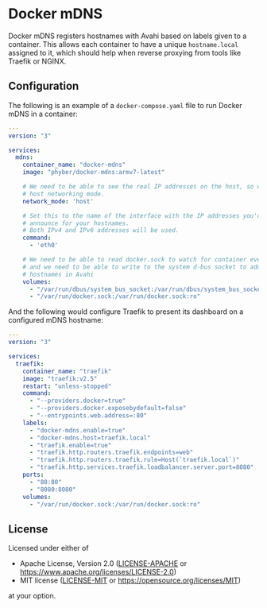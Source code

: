 # Docker mDNS

Docker mDNS registers hostnames with Avahi based on labels given to a
container. This allows each container to have a unique `hostname.local`
assigned to it, which should help when reverse proxying from tools like
Traefik or NGINX.

## Configuration

The following is an example of a `docker-compose.yaml` file to run Docker mDNS
in a container:

```yaml
---
version: "3"

services:
  mdns:
    container_name: "docker-mdns"
    image: "phyber/docker-mdns:armv7-latest"

    # We need to be able to see the real IP addresses on the host, so we need
    # host networking mode.
    network_mode: 'host'

    # Set this to the name of the interface with the IP addresses you'd like to
    # announce for your hostnames.
    # Both IPv4 and IPv6 addresses will be used.
    command:
      - 'eth0'

    # We need to be able to read docker.sock to watch for container events,
    # and we need to be able to write to the system d-bus socket to add
    # hostnames in Avahi
    volumes:
      - "/var/run/dbus/system_bus_socket:/var/run/dbus/system_bus_socket:rw"
      - "/var/run/docker.sock:/var/run/docker.sock:ro"
```

And the following would configure Traefik to present its dashboard on a
configured mDNS hostname:

```yaml
---
version: "3"

services:
  traefik:
    container_name: "traefik"
    image: "traefik:v2.5"
    restart: "unless-stopped"
    command:
      - "--providers.docker=true"
      - "--providers.docker.exposebydefault=false"
      - "--entrypoints.web.address=:80"
    labels:
      - "docker-mdns.enable=true"
      - "docker-mdns.host=traefik.local"
      - "traefik.enable=true"
      - "traefik.http.routers.traefik.endpoints=web"
      - "traefik.http.routers.traefik.rule=Host(`traefik.local`)"
      - "traefik.http.services.traefik.loadbalancer.server.port=8080"
    ports:
      - "80:80"
      - "8080:8080"
    volumes:
      - "/var/run/docker.sock:/var/run/docker.sock:ro"
```

## License

Licensed under either of

  * Apache License, Version 2.0
    ([LICENSE-APACHE] or https://www.apache.org/licenses/LICENSE-2.0)
  * MIT license
    ([LICENSE-MIT] or https://opensource.org/licenses/MIT)

at your option.

<!-- links -->
[LICENSE-APACHE]: LICENSE-APACHE
[LICENSE-MIT]: LICENSE-MIT
